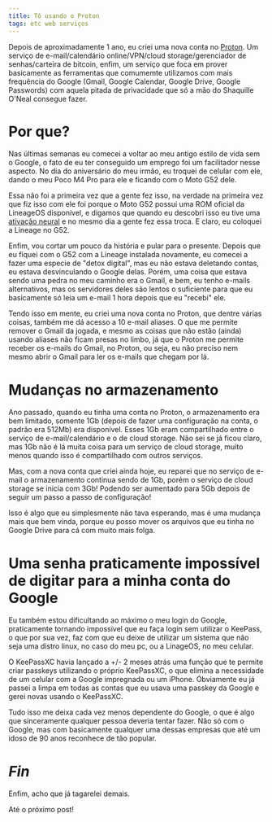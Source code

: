 ```yaml
---
title: Tô usando o Proton
tags: etc web serviços
---
```


Depois de aproximadamente 1 ano, eu criei uma nova conta no
[Proton](https://proton.me). Um serviço de e-mail/calendário
online/VPN/cloud storage/gerenciador de senhas/carteira de bitcoin,
enfim, um serviço que foca em prover basicamente as ferramentas que
comumemte utilizamos com mais frequência do Google (Gmail, Google
Calendar, Google Drive, Google Passwords) com aquela pitada de
privacidade que só a mão do Shaquille O\'Neal consegue fazer.

# Por que?

Nas últimas semanas eu comecei a voltar ao meu antigo estilo de vida sem
o Google, o fato de eu ter conseguido um emprego foi um facilitador
nesse aspecto. No dia do aniversário do meu irmão, eu troquei de celular
com ele, dando o meu Poco M4 Pro para ele e ficando com o Moto G52 dele.

Essa não foi a primeira vez que a gente fez isso, na verdade na primeira
vez que fiz isso com ele foi porque o Moto G52 possui uma ROM oficial da
LineageOS disponível, e digamos que quando eu descobri isso eu tive uma
[ativação
neural](https://i.pinimg.com/736x/87/07/97/8707972a759975b07d188308c948cc27.jpg)
e no mesmo dia a gente fez essa troca. E claro, eu coloquei a Lineage no
G52.

Enfim, vou cortar um pouco da história e pular para o presente. Depois
que eu fiquei com o G52 com a Lineage instalada novamente, eu comecei a
fazer uma especie de \"detox digital\", mas eu não estava deletando
contas, eu estava desvinculando o Google delas. Porém, uma coisa que
estava sendo uma pedra no meu caminho era o Gmail, e bem, eu tenho
e-mails alternativos, mas os servidores deles são lentos o suficiente
para que eu basicamente só leia um e-mail 1 hora depois que eu
\"recebi\" ele.

Tendo isso em mente, eu criei uma nova conta no Proton, que dentre
várias coisas, também me dá acesso a 10 e-mail aliases. O que me permite
remover o Gmail da jogada, e mesmo as coisas que não estão (ainda)
usando aliases não ficam presas no limbo, já que o Proton me permite
receber os e-mails do Gmail, no Proton, ou seja, eu não preciso nem
mesmo abrir o Gmail para ler os e-mails que chegam por lá.

# Mudanças no armazenamento

Ano passado, quando eu tinha uma conta no Proton, o armazenamento era
bem limitado, somente 1Gb (depois de fazer uma configuração na conta, o
padrão era 512Mb) era disponível. Esses 1Gb eram compartilhado entre o
serviço de e-mail/calendário e o de cloud storage. Não sei se já ficou
claro, mas 1Gb não é lá muita coisa para um serviço de cloud storage,
muito menos quando isso é compartilhado com outros serviços.

Mas, com a nova conta que criei ainda hoje, eu reparei que no serviço de
e-mail o armazenamento continua sendo de 1Gb, porém o serviço de cloud
storage se inicia com 3Gb! Podendo ser aumentado para 5Gb depois de
seguir um passo a passo de configuração!

Isso é algo que eu simplesmente não tava esperando, mas é uma mudança
mais que bem vinda, porque eu posso mover os arquivos que eu tinha no
Google Drive para cá com muito mais folga.

# Uma senha praticamente impossível de digitar para a minha conta do Google

Eu também estou dificultando ao máximo o meu login do Google,
praticamente tornando impossível que eu faça login sem utilizar o
KeePass, o que por sua vez, faz com que eu deixe de utilizar um sistema
que não seja uma distro linux, no caso do meu pc, ou a LinageOS, no meu
celular.

O KeePassXC havia lançado a +/- 2 meses atrás uma função que te permite
criar passkeys utilizando o próprio KeePassXC, o que elimina a
necessidade de um celular com a Google impregnada ou um iPhone.
Óbviamente eu já passei a limpa em todas as contas que eu usava uma
passkey da Google e gerei novas usando o KeePassXC.

Tudo isso me deixa cada vez menos dependente do Google, o que é algo que
sinceramente qualquer pessoa deveria tentar fazer. Não só com o Google,
mas com basicamente qualquer uma dessas empresas que até um idoso de 90
anos reconhece de tão popular.

# *Fin*

Enfim, acho que já tagarelei demais.

Até o próximo post!
